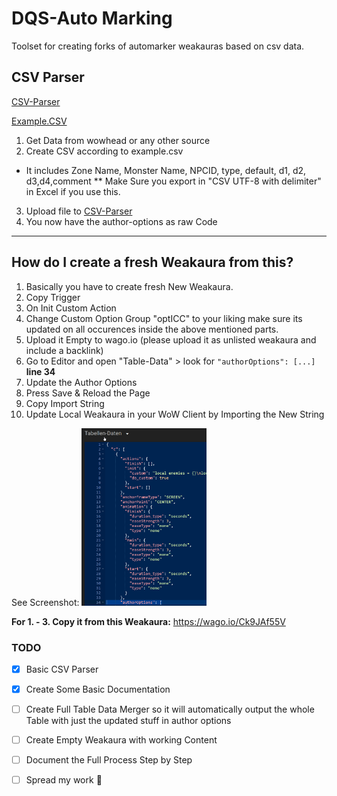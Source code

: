 # DQS-Auto Marking
Toolset for creating forks of automarker weakauras based on csv data.

## CSV Parser

[CSV-Parser](automarker.d-q.xyz/csvparse_v1.html)

[Example.CSV](../example.csv)

1. Get Data from wowhead or any other source
2. Create CSV according to example.csv
* It includes Zone Name, Monster Name, NPCID, type, default, d1, d2, d3,d4,comment
** Make Sure you export in "CSV UTF-8 with delimiter" in Excel if you use this.
3. Upload file to [CSV-Parser](automarker.d-q.xyz/csvparse_v1.html)
4. You now have the author-options as raw Code

---

## How do I create a fresh Weakaura from this? 


1. Basically you have to create fresh New Weakaura.
2. Copy Trigger
3. On Init Custom Action
4. Change Custom Option Group "optICC" to your liking make sure its updated on all occurences inside the above mentioned parts.
5. Upload it Empty to wago.io (please upload it as unlisted weakaura and include a backlink)
6. Go to Editor and open "Table-Data" > look for `"authorOptions": [...]` **line 34**
7. Update the Author Options
8. Press Save & Reload the Page
9. Copy Import String
10. Update Local Weakaura in your WoW Client by Importing the New String

See Screenshot:
<img src="/images/howto1.png" width="200">


**For 1. - 3. Copy it from this Weakaura:** https://wago.io/Ck9JAf55V



### TODO

- [x] Basic CSV Parser
- [x] Create Some Basic Documentation
- [ ] Create Full Table Data Merger so it will automatically output the whole Table with just the updated stuff in author options
- [ ] Create Empty Weakaura with working Content
- [ ] Document the Full Process Step by Step
- [ ] Spread my work :tada:
  




